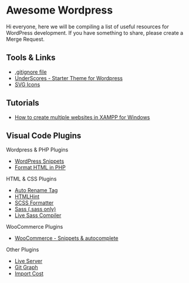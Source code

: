 # Awesome Wordpress

Hi everyone, here we will be compiling a list of useful resources for WordPress development. If you have something to share, please create a Merge Request.

## Tools & Links

- [.gitignore file](https://github.com/github/gitignore/blob/main/WordPress.gitignore)
- [UnderScores - Starter Theme for Wordpress](https://underscores.me/)
- [SVG Icons](https://www.svgrepo.com/)

## Tutorials

- [How to create multiple websites in XAMPP for Windows](/multiple-websites-xampp-windows.md)

## Visual Code Plugins

Wordpress & PHP Plugins
- [WordPress Snippets](https://marketplace.visualstudio.com/items?itemName=wordpresstoolbox.wordpress-toolbox)
- [Format HTML in PHP](https://marketplace.visualstudio.com/items?itemName=rifi2k.format-html-in-php)

HTML & CSS Plugins
- [Auto Rename Tag](https://marketplace.visualstudio.com/items?itemName=formulahendry.auto-rename-tag)
- [HTMLHint](https://marketplace.visualstudio.com/items?itemName=mkaufman.HTMLHint)
- [SCSS Formatter](https://marketplace.visualstudio.com/items?itemName=sibiraj-s.vscode-scss-formatter)
- [Sass (.sass only)](https://marketplace.visualstudio.com/items?itemName=Syler.sass-indented)
- [Live Sass Compiler](https://marketplace.visualstudio.com/items?itemName=ritwickdey.live-sass)

WooCommerce Plugins
- [WooCommerce - Snippets & autocomplete](https://marketplace.visualstudio.com/items?itemName=claudiosanches.woocommerce)

Other Plugins
- [Live Server](https://marketplace.visualstudio.com/items?itemName=ritwickdey.LiveServer)
- [Git Graph](https://marketplace.visualstudio.com/items?itemName=mhutchie.git-graph)
- [Import Cost](https://marketplace.visualstudio.com/items?itemName=wix.vscode-import-cost)
